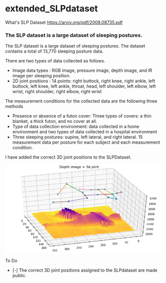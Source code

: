 # extended_SLPdataset

What's SLP Dataset
https://arxiv.org/pdf/2008.08735.pdf

### The SLP dataset is a large dataset of sleeping postures.
The SLP dataset is a large dataset of sleeping postures.
The dataset contains a total of 13,770 sleeping posture data.

There are two types of data collected as follows.
- Image data types : RGB image, pressure image, depth image, and IR image per sleeping position.
- 2D joint positions : 14 points: right buttock, right knee, right ankle, left buttock, left knee, left ankle, throat, head, left shoulder, left elbow, left wrist, right shoulder, right elbow, right wrist

The measurement conditions for the collected data are the following three methods
- Presence or absence of a futon cover: Three types of covers: a thin blanket, a thick futon, and no cover at all.
- Type of data collection environment: data collected in a home environment and two types of data collected in a hospital environment
- Three sleeping postures: supine, left lateral, and right lateral. 15 measurement data per posture for each subject and each measurement condition.

I have added the correct 3D joint positions to the SLPDataset.

![annotate sample 3d joint](3djoint.png)

To Do
- [-] The correct 3D joint positions assigned to the SLPdataset are made public.
